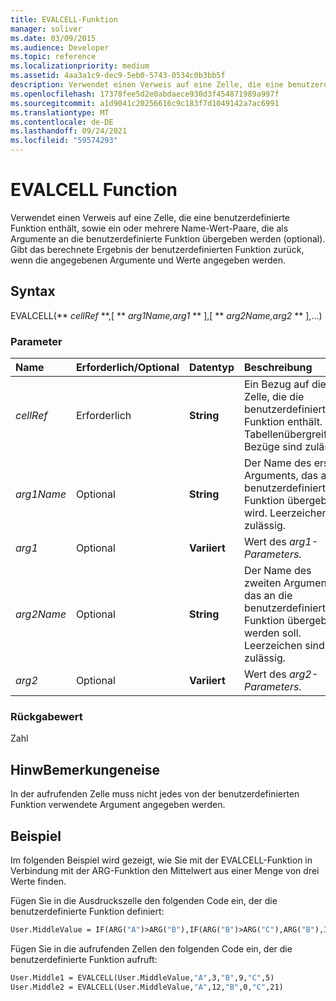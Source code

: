 ```yaml
---
title: EVALCELL-Funktion
manager: soliver
ms.date: 03/09/2015
ms.audience: Developer
ms.topic: reference
ms.localizationpriority: medium
ms.assetid: 4aa3a1c9-dec9-5eb0-5743-0534c0b3bb5f
description: Verwendet einen Verweis auf eine Zelle, die eine benutzerdefinierte Funktion enthält, sowie ein oder mehrere Name-Wert-Paare, die als Argumente an die benutzerdefinierte Funktion übergeben werden (optional). Gibt das berechnete Ergebnis der benutzerdefinierten Funktion zurück, wenn die angegebenen Argumente und Werte angegeben werden.
ms.openlocfilehash: 17378fee5d2e0abdaece930d3f454871989a997f
ms.sourcegitcommit: a1d9041c20256616c9c183f7d1049142a7ac6991
ms.translationtype: MT
ms.contentlocale: de-DE
ms.lasthandoff: 09/24/2021
ms.locfileid: "59574293"
---
```

# <a name="evalcell-function"></a>EVALCELL Function

Verwendet einen Verweis auf eine Zelle, die eine benutzerdefinierte Funktion enthält, sowie ein oder mehrere Name-Wert-Paare, die als Argumente an die benutzerdefinierte Funktion übergeben werden (optional). Gibt das berechnete Ergebnis der benutzerdefinierten Funktion zurück, wenn die angegebenen Argumente und Werte angegeben werden.
  
## <a name="syntax"></a>Syntax

EVALCELL(** *cellRef* **,[ ** *arg1Name,arg1* ** ],[ ** *arg2Name,arg2* ** ],...) 
  
### <a name="parameters"></a>Parameter

|**Name**|**Erforderlich/Optional**|**Datentyp**|**Beschreibung**|
|:-----|:-----|:-----|:-----|
| _cellRef_ <br/> |Erforderlich  <br/> |**String** <br/> |Ein Bezug auf die Zelle, die die benutzerdefinierte Funktion enthält. Tabellenübergreifende Bezüge sind zulässig.  <br/> |
| _arg1Name_ <br/> |Optional  <br/> |**String** <br/> |Der Name des ersten Arguments, das an die benutzerdefinierte Funktion übergeben wird. Leerzeichen sind zulässig.  <br/> |
| _arg1_ <br/> |Optional  <br/> |**Variiert** <br/> |Wert des _arg1-Parameters._  <br/> |
| _arg2Name_ <br/> |Optional  <br/> |**String** <br/> |Der Name des zweiten Arguments, das an die benutzerdefinierte Funktion übergeben werden soll. Leerzeichen sind zulässig.  <br/> |
| _arg2_ <br/> |Optional  <br/> |**Variiert** <br/> |Wert des _arg2-Parameters._  <br/> |
   
### <a name="return-value"></a>Rückgabewert

Zahl
  
## <a name="remarks"></a>HinwBemerkungeneise

In der aufrufenden Zelle muss nicht jedes von der benutzerdefinierten Funktion verwendete Argument angegeben werden. 
  
## <a name="example"></a>Beispiel

Im folgenden Beispiel wird gezeigt, wie Sie mit der EVALCELL-Funktion in Verbindung mit der ARG-Funktion den Mittelwert aus einer Menge von drei Werte finden. 
  
Fügen Sie in die Ausdruckszelle den folgenden Code ein, der die benutzerdefinierte Funktion definiert: 
  
```vb
User.MiddleValue = IF(ARG("A")>ARG("B"),IF(ARG("B")>ARG("C"),ARG("B"),IF(ARG("A")>ARG("C"),ARG("C"),ARG("A"))),IF(ARG("A")>ARG("C"),ARG("A"),IF(ARG("B")>ARG("C"),ARG("C"),ARG("B"))))
```

Fügen Sie in die aufrufenden Zellen den folgenden Code ein, der die benutzerdefinierte Funktion aufruft:
  
```vb
User.Middle1 = EVALCELL(User.MiddleValue,"A",3,"B",9,"C",5) 
User.Middle2 = EVALCELL(User.MiddleValue,"A",12,"B",0,"C",21) 

```


